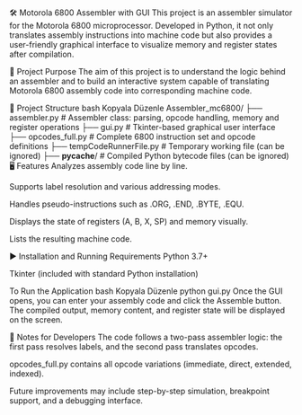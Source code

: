 🛠️ Motorola 6800 Assembler with GUI
This project is an assembler simulator for the Motorola 6800 microprocessor. Developed in Python, it not only translates assembly instructions into machine code but also provides a user-friendly graphical interface to visualize memory and register states after compilation.

🎯 Project Purpose
The aim of this project is to understand the logic behind an assembler and to build an interactive system capable of translating Motorola 6800 assembly code into corresponding machine code.

📁 Project Structure
bash
Kopyala
Düzenle
Assembler_mc6800/
├── assembler.py            # Assembler class: parsing, opcode handling, memory and register operations
├── gui.py                  # Tkinter-based graphical user interface
├── opcodes_full.py         # Complete 6800 instruction set and opcode definitions
├── tempCodeRunnerFile.py   # Temporary working file (can be ignored)
├── __pycache__/            # Compiled Python bytecode files (can be ignored)
🖥️ Features
Analyzes assembly code line by line.

Supports label resolution and various addressing modes.

Handles pseudo-instructions such as .ORG, .END, .BYTE, .EQU.

Displays the state of registers (A, B, X, SP) and memory visually.

Lists the resulting machine code.

▶️ Installation and Running
Requirements
Python 3.7+

Tkinter (included with standard Python installation)

To Run the Application
bash
Kopyala
Düzenle
python gui.py
Once the GUI opens, you can enter your assembly code and click the Assemble button. The compiled output, memory content, and register state will be displayed on the screen.

🧠 Notes for Developers
The code follows a two-pass assembler logic: the first pass resolves labels, and the second pass translates opcodes.

opcodes_full.py contains all opcode variations (immediate, direct, extended, indexed).

Future improvements may include step-by-step simulation, breakpoint support, and a debugging interface.
